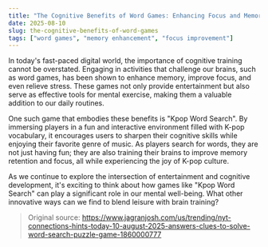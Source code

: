 ```yaml
---
title: "The Cognitive Benefits of Word Games: Enhancing Focus and Memory"
date: 2025-08-10
slug: the-cognitive-benefits-of-word-games
tags: ["word games", "memory enhancement", "focus improvement"]
---
```


In today's fast-paced digital world, the importance of cognitive training cannot be overstated. Engaging in activities that challenge our brains, such as word games, has been shown to enhance memory, improve focus, and even relieve stress. These games not only provide entertainment but also serve as effective tools for mental exercise, making them a valuable addition to our daily routines.

One such game that embodies these benefits is "Kpop Word Search". By immersing players in a fun and interactive environment filled with K-pop vocabulary, it encourages users to sharpen their cognitive skills while enjoying their favorite genre of music. As players search for words, they are not just having fun; they are also training their brains to improve memory retention and focus, all while experiencing the joy of K-pop culture.

As we continue to explore the intersection of entertainment and cognitive development, it's exciting to think about how games like "Kpop Word Search" can play a significant role in our mental well-being. What other innovative ways can we find to blend leisure with brain training?
> Original source: https://www.jagranjosh.com/us/trending/nyt-connections-hints-today-10-august-2025-answers-clues-to-solve-word-search-puzzle-game-1860000777
